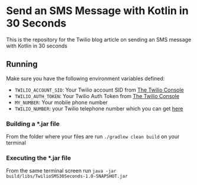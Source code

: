 
# Send an SMS Message with Kotlin in 30 Seconds
This is the repository for the Twilio blog article on sending an SMS message with Kotlin in 30 seconds

## Running
Make sure you have the following environment variables defined:

- `TWILIO_ACCOUNT_SID`: Your Twilio account SID from [The Twilio Console](https://www.twilio.com/console)
- `TWILIO_AUTH_TOKEN`: Your Twilio Auth Token from [The Twilio Console](https://www.twilio.com/console)
- `MY_NUMBER`: Your mobile phone number
- `TWILIO_NUMBER`: your Twilio telephone number which you can get [here](https://www.twilio.com/console/phone-numbers/incoming)

### Building a *.jar file
From the folder where your files are run `./gradlew clean build` on your terminal

### Executing the *.jar file
From the same terminal screen run `java -jar build/libs/TwilioSMS30Seconds-1.0-SNAPSHOT.jar`
